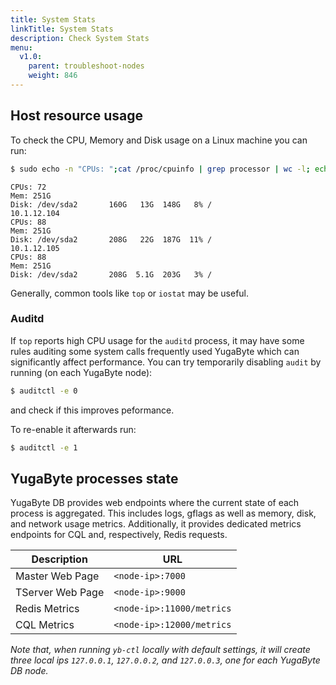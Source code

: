 ```yaml
---
title: System Stats
linkTitle: System Stats
description: Check System Stats
menu:
  v1.0:
    parent: troubleshoot-nodes
    weight: 846
---
```


## Host resource usage

To check the CPU, Memory and Disk usage on a Linux machine you can run:

```sh
$ sudo echo -n "CPUs: ";cat /proc/cpuinfo | grep processor | wc -l; echo -n "Mem: ";free -h | grep Mem | tr -s " " | cut -d" " -f 2; echo -n "Disk: "; df -h / | grep -v Filesystem; 
```

```
CPUs: 72
Mem: 251G
Disk: /dev/sda2       160G   13G  148G   8% /
10.1.12.104
CPUs: 88
Mem: 251G
Disk: /dev/sda2       208G   22G  187G  11% /
10.1.12.105
CPUs: 88
Mem: 251G
Disk: /dev/sda2       208G  5.1G  203G   3% /
```
Generally, common tools like `top` or `iostat` may be useful.

### Auditd
If `top` reports high CPU usage for the `auditd` process, it may have some rules auditing some system calls frequently used YugaByte which can significantly affect performance. 
You can try temporarily disabling `audit` by running (on each YugaByte node):

```sh
$ auditctl -e 0
```

and check if this improves peformance.

To re-enable it afterwards run:

```sh
$ auditctl -e 1
```

## YugaByte processes state

YugaByte DB provides web endpoints where the current state of each process is aggregated. 
This includes logs, gflags as well as memory, disk, and network usage metrics.
Additionally, it provides dedicated metrics endpoints for CQL and, respectively, Redis requests.

| Description | URL |
|-------------|-----|
| Master Web Page | `<node-ip>:7000` |
| TServer Web Page | `<node-ip>:9000` |
| Redis Metrics | `<node-ip>:11000/metrics` |
| CQL Metrics | `<node-ip>:12000/metrics` |

_Note that, when running `yb-ctl` locally with default settings, it will create three local ips `127.0.0.1`, `127.0.0.2`, and `127.0.0.3`, one for each YugaByte DB node._

